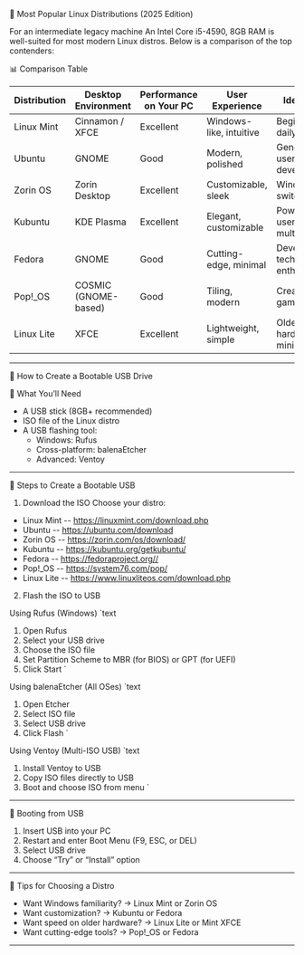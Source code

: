 🐧 Most Popular Linux Distributions (2025 Edition)

For an intermediate legacy machine
An Intel Core i5-4590, 8GB RAM is well-suited for most modern Linux distros. Below is a comparison of the top contenders:

📊 Comparison Table

| Distribution     | Desktop Environment | Performance on Your PC | User Experience       | Ideal For                     |
|------------------|---------------------|-------------------------|------------------------|-------------------------------|
| Linux Mint   | Cinnamon / XFCE     | Excellent               | Windows-like, intuitive| Beginners, daily use          |
| Ubuntu       | GNOME               | Good                    | Modern, polished       | General users, developers     |
| Zorin OS     | Zorin Desktop       | Excellent               | Customizable, sleek    | Windows switchers             |
| Kubuntu      | KDE Plasma          | Excellent               | Elegant, customizable  | Power users, multitaskers     |
| Fedora       | GNOME               | Good                    | Cutting-edge, minimal  | Developers, tech enthusiasts  |
| Pop!_OS      | COSMIC (GNOME-based)| Good                    | Tiling, modern         | Creators, gamers              |
| Linux Lite   | XFCE                | Excellent               | Lightweight, simple    | Older hardware, minimalists   |

---

🔧 How to Create a Bootable USB Drive

🧰 What You’ll Need
- A USB stick (8GB+ recommended)
- ISO file of the Linux distro
- A USB flashing tool:
  - Windows: Rufus
  - Cross-platform: balenaEtcher
  - Advanced: Ventoy

---

🚀 Steps to Create a Bootable USB

1. Download the ISO
Choose your distro:
- Linux Mint
-- https://linuxmint.com/download.php
- Ubuntu
-- https://ubuntu.com/download
- Zorin OS
-- https://zorin.com/os/download/
- Kubuntu
-- https://kubuntu.org/getkubuntu/
- Fedora
-- https://fedoraproject.org//
- Pop!_OS
-- https://system76.com/pop/
- Linux Lite
-- https://www.linuxliteos.com/download.php

2. Flash the ISO to USB

Using Rufus (Windows)
`text
1. Open Rufus
2. Select your USB drive
3. Choose the ISO file
4. Set Partition Scheme to MBR (for BIOS) or GPT (for UEFI)
5. Click Start
`

Using balenaEtcher (All OSes)
`text
1. Open Etcher
2. Select ISO file
3. Select USB drive
4. Click Flash
`

Using Ventoy (Multi-ISO USB)
`text
1. Install Ventoy to USB
2. Copy ISO files directly to USB
3. Boot and choose ISO from menu
`

---

🧪 Booting from USB

1. Insert USB into your PC
2. Restart and enter Boot Menu (F9, ESC, or DEL)
3. Select USB drive
4. Choose “Try” or “Install” option

---

🧠 Tips for Choosing a Distro

- Want Windows familiarity? → Linux Mint or Zorin OS
- Want customization? → Kubuntu or Fedora
- Want speed on older hardware? → Linux Lite or Mint XFCE
- Want cutting-edge tools? → Pop!_OS or Fedora

---
